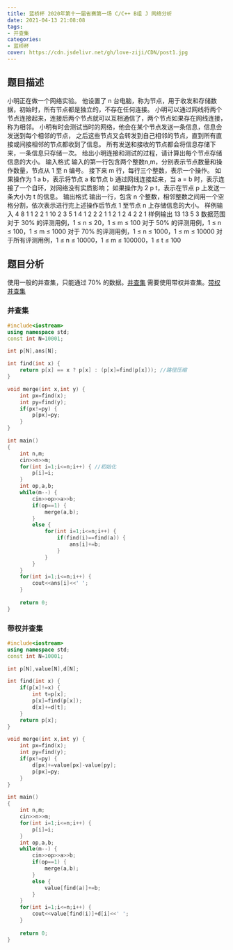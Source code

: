 ```yaml
---
title: 蓝桥杯 2020年第十一届省赛第一场 C/C++ B组 J 网络分析
date: 2021-04-13 21:08:08
tags:
- 并查集
categories:
- 蓝桥杯
cover: https://cdn.jsdelivr.net/gh/love-ziji/CDN/post1.jpg
---
```


## 题目描述

小明正在做一个网络实验。
他设置了 n 台电脑，称为节点，用于收发和存储数据，初始时，所有节点都是独立的，不存在任何连接。
小明可以通过网线将两个节点连接起来，连接后两个节点就可以互相通信了，两个节点如果存在网线连接，称为相邻。
小明有时会测试当时的网络，他会在某个节点发送一条信息，信息会发送到每个相邻的节点，
之后这些节点又会转发到自己相邻的节点，直到所有直接或间接相邻的节点都收到了信息。
所有发送和接收的节点都会将信息存储下来，一条信息只存储一次。
给出小明连接和测试的过程，请计算出每个节点存储信息的大小。
输入格式
输入的第一行包含两个整数n,m，分别表示节点数量和操作数量，节点从 1 至 n 编号。
接下来 m 行，每行三个整数，表示一个操作。
如果操作为 1 a b，表示将节点 a 和节点 b 通过网线连接起来，当 a = b 时，表示连接了一个自环，对网络没有实质影响；
如果操作为 2 p t，表示在节点 p 上发送一条大小为 t 的信息。
输出格式
输出一行，包含 n 个整数，相邻整数之间用一个空格分割，依次表示进行完上述操作后节点 1 至节点 n 上存储信息的大小。
样例输入
4 8
1 1 2
2 1 10
2 3 5
1 4 1
2 2 2
1 1 2
1 2 4
2 2 1
样例输出
13 13 5 3
数据范围
对于 30% 的评测用例，1 ≤ n ≤ 20，1 ≤ m ≤ 100
对于 50% 的评测用例，1 ≤ n ≤ 100，1 ≤ m ≤ 1000
对于 70% 的评测用例，1 ≤ n ≤ 1000，1 ≤ m ≤ 10000
对于所有评测用例，1 ≤ n ≤ 10000，1 ≤ m ≤ 100000，1 ≤ t ≤ 100

## 题目分析

使用一般的并查集，只能通过 70% 的数据。[并查集](https://zhuanlan.zhihu.com/p/93647900)
需要使用带权并查集。[带权并查集](https://blog.csdn.net/yjr3426619/article/details/82315133)

### 并查集

```c++
#include<iostream>
using namespace std;
const int N=10001;

int p[N],ans[N];

int find(int x) {
	return p[x] == x ? p[x] : (p[x]=find(p[x])); //路径压缩 
}

void merge(int x,int y) {
	int px=find(x);
	int py=find(y);
	if(px!=py) {
		p[px]=py;
	}
}

int main()
{
	int n,m;
	cin>>n>>m;
	for(int i=1;i<=n;i++) { //初始化 
		p[i]=i;
	}
	int op,a,b;
	while(m--) {
		cin>>op>>a>>b;
		if(op==1) {
			merge(a,b);
		}
		else {
			for(int i=1;i<=n;i++) {
				if(find(i)==find(a)) {
					ans[i]+=b;
				}
			}
		}
	}
	for(int i=1;i<=n;i++) {
		cout<<ans[i]<<' ';
	}
	
	return 0;
}
```

### 带权并查集

```c++
#include<iostream>
using namespace std;
const int N=10001;

int p[N],value[N],d[N];

int find(int x) {
	if(p[x]!=x) {
		int t=p[x];
		p[x]=find(p[x]);
		d[x]+=d[t];
	}
	return p[x];
}

void merge(int x,int y) {
	int px=find(x);
	int py=find(y);
	if(px!=py) {
		d[px]+=value[px]-value[py];
		p[px]=py;
	}
}

int main()
{
	int n,m;
	cin>>n>>m;
	for(int i=1;i<=n;i++) {
		p[i]=i;
	}
	int op,a,b;
	while(m--) {
		cin>>op>>a>>b;
		if(op==1) {
			merge(a,b);
		}
		else {
			value[find(a)]+=b;
		}
	}
	for(int i=1;i<=n;i++) {
		cout<<value[find(i)]+d[i]<<' ';
	}
	
	return 0;
}
```